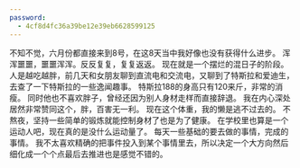 ```yaml
---
password:
  - 4cf8d4fc36a39be12e39eb6628599125
---
```


不知不觉，六月份都直接来到8号，在这8天当中我好像也没有获得什么进步。
浑浑噩噩，噩噩浑浑。反反复复，复复返返。
现在就是一个摆烂的混日子的阶段。
人是越吃越胖，前几天和女朋友聊到直流电和交流电，又聊到了特斯拉和爱迪生，去查了一下特斯拉的一些逸闻趣事。
特斯拉188的身高只有120来斤，非常的消瘦。
同时他也不喜欢胖子，曾经还因为别人身材走样而直接辞退。
我在内心深处居然非常赞同这个，胖，百害无一利。
现在这个体重，我的懒是逃不过去的。
不熬夜，坚持一些简单的锻炼就能控制身材了也是为了健康。
在学校里也算是一个运动人吧，现在真的是没什么运动量了。
每天一些基础的要去做的事情，完成的事情。
我不太喜欢精确的把事件投入到某个事情里去，所以决定一个大方向然后细化成一个个点最后去推进也是感觉不错的。
